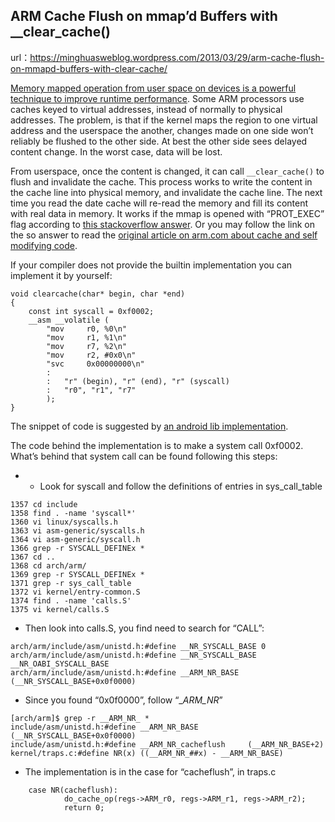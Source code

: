 ## ARM Cache Flush on mmap’d Buffers with __clear_cache()

url：https://minghuasweblog.wordpress.com/2013/03/29/arm-cache-flush-on-mmapd-buffers-with-clear-cache/

[Memory mapped operation from user space on devices is a powerful technique to improve runtime performance](https://minghuasweblog.wordpress.com/2013/03/25/mapping-dma-buffers-to-user-space-on-linux-with-mmap/). Some ARM processors use caches keyed to virtual addresses, instead of normally to physical addresses. The problem, is that if the kernel maps the region to one virtual address and the userspace the another, changes made on one side won’t reliably be flushed to the other side. At best the other side sees delayed content change. In the worst case, data will be lost.

From userspace, once the content is changed, it can call `__clear_cache()` to flush and invalidate the cache. This process works to write the content in the cache line into physical memory, and invalidate the cache line. The next time you read the date cache will re-read the memory and fill its content with real data in memory. It works if the mmap is opened with “PROT_EXEC” flag according to [this stackoverflow answer](http://stackoverflow.com/questions/6046716/how-clear-and-invalidate-arm-v7-processor-cache-from-user-mode-on-linux-2-6-35). Or you may follow the link on the so answer to read the [original article on arm.com about cache and self modifying code](http://blogs.arm.com/software-enablement/141-caches-and-self-modifying-code/).

If your compiler does not provide the builtin implementation you can implement it by yourself:

```
void clearcache(char* begin, char *end)
{	
	const int syscall = 0xf0002;
	__asm __volatile (
		"mov	 r0, %0\n"			
		"mov	 r1, %1\n"
		"mov	 r7, %2\n"
		"mov     r2, #0x0\n"
		"svc     0x00000000\n"
		:
		:	"r" (begin), "r" (end), "r" (syscall)
		:	"r0", "r1", "r7"
		);
}
```

The snippet of code is suggested by [an android lib implementation](http://code.google.com/p/android/issues/detail?id=1803).

The code behind the implementation is to make a system call 0xf0002. What’s behind that system call can be found following this steps:

- - Look for syscall and follow the definitions of entries in sys_call_table

```
1357 cd include
1358 find . -name 'syscall*'
1360 vi linux/syscalls.h
1363 vi asm-generic/syscalls.h
1364 vi asm-generic/syscall.h
1366 grep -r SYSCALL_DEFINEx *
1367 cd ..
1368 cd arch/arm/
1369 grep -r SYSCALL_DEFINEx *
1371 grep -r sys_call_table
1372 vi kernel/entry-common.S
1374 find . -name 'calls.S'
1375 vi kernel/calls.S
```

- Then look into calls.S, you find need to search for “CALL”:

```
arch/arm/include/asm/unistd.h:#define __NR_SYSCALL_BASE 0
arch/arm/include/asm/unistd.h:#define __NR_SYSCALL_BASE __NR_OABI_SYSCALL_BASE
arch/arm/include/asm/unistd.h:#define __ARM_NR_BASE     (__NR_SYSCALL_BASE+0x0f0000)
```

- Since you found “0x0f0000”, follow “__ARM_NR_”

```
[arch/arm]$ grep -r __ARM_NR_ *
include/asm/unistd.h:#define __ARM_NR_BASE           (__NR_SYSCALL_BASE+0x0f0000)
include/asm/unistd.h:#define __ARM_NR_cacheflush     (__ARM_NR_BASE+2)
kernel/traps.c:#define NR(x) ((__ARM_NR_##x) - __ARM_NR_BASE)
```

- The implementation is in the case for “cacheflush”, in traps.c

```
    case NR(cacheflush):
            do_cache_op(regs->ARM_r0, regs->ARM_r1, regs->ARM_r2);
            return 0;
```